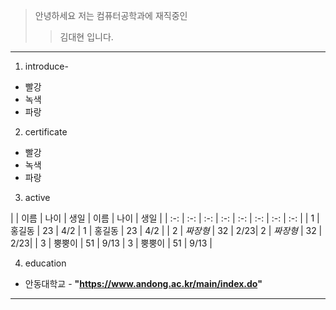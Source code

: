 > 안녕하세요 저는 컴퓨터공학과에 재직중인
>> 김대현 입니다.

<hr/>

1. introduce-

* 빨강
* 녹색
* 파랑

2. certificate

* 빨강
* 녹색
* 파랑

3. active

| | 이름 | 나이 | 생일 | 이름 | 나이 | 생일 |
| :-: | :-: | :-: | :-: | :-: | :-: | :-: | :-: |
| 1 | 홍길동 | 23 | 4/2 | 1 | 홍길동 | 23 | 4/2 |
| 2 | *짜장형* | 32 | 2/23| 2 | *짜장형* | 32 | 2/23|
| 3 | 뿡뿡이 | 51 | 9/13 | 3 | 뿡뿡이 | 51 | 9/13 |

4. education

* 안동대학교 - **"https://www.andong.ac.kr/main/index.do"**

<hr/>
